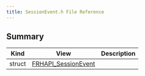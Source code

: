 ```yaml
---
title: SessionEvent.h File Reference
---
```


## Summary
| Kind | View | Description |
|------|------|-------------|
|struct|[FRHAPI_SessionEvent](/unreal-plugins/all/structfrhapi__sessionevent/#structFRHAPI__SessionEvent)||
